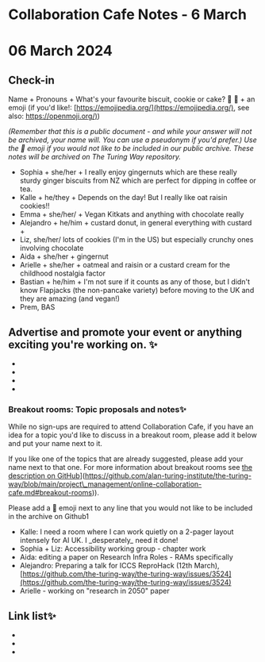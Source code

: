 # Collaboration Cafe Notes - 6 March

# 06 March 2024

## Check-in

Name + Pronouns + What's your favourite biscuit, cookie or cake? 🍪 🍰 + an emoji (if you'd like!: [https://emojipedia.org/](https://emojipedia.org/), see also: [https://openmoji.org/)](https://openmoji.org/))

*(Remember that this is a public document - and while your answer will not be archived, your name will. You can use a pseudonym if you'd prefer.) Use the 🤫 emoji if you would not like to be included in our public archive. These notes will be archived on The Turing Way repository.*

* Sophia + she/her + I really enjoy gingernuts which are these really sturdy ginger biscuits from NZ which are perfect for dipping in coffee or tea.
* Kalle + he/they + Depends on the day! But I really like oat raisin cookies!!
* Emma + she/her/ + Vegan Kitkats and anything with chocolate really
* Alejandro + he/him + custard donut, in general everything with custard + 
* Liz, she/her/ lots of cookies (I'm in the US) but especially crunchy ones involving chocolate 
* Aida + she/her + gingernut
* Arielle + she/her + oatmeal and raisin or a custard cream for the childhood nostalgia factor 
* Bastian + he/him + I'm not sure if it counts as any of those, but I didn't know Flapjacks (the non-pancake variety) before moving to the UK and they are amazing (and vegan!)
* Prem, BAS
 

## Advertise and promote your event or anything exciting you're working on. ✨ 
*  
*  
*  
*  

### Breakout rooms: Topic proposals and notes✨ 

While no sign-ups are required to attend Collaboration Cafe, if you have an idea for a topic you'd like to discuss in a breakout room, please add it below and put your name next to it. 

If you like one of the topics that are already suggested, please add your name next to that one. For more information about breakout rooms see [the description on GitHub]([https://github.com/alan-turing-institute/the-turing-way/blob/main/project\_management/online-collaboration-cafe.md#breakout-rooms)](https://github.com/alan-turing-institute/the-turing-way/blob/main/project\_management/online-collaboration-cafe.md#breakout-rooms)).

Please add a 🤫 emoji next to any line that you would not like to be included in the archive on Github1

* Kalle: I need a room where I can work quietly on a 2-pager layout intensely for AI UK. I \_desperately\_ need it done!
* Sophia + Liz: Accessibility working group - chapter work 
* Aida: editing a paper on Research Infra Roles - RAMs specifically
* Alejandro: Preparing a talk for ICCS ReproHack (12th March), [https://github.com/the-turing-way/the-turing-way/issues/3524](https://github.com/the-turing-way/the-turing-way/issues/3524)
* Arielle - working on "research in 2050" paper 

## Link list✨ 
* 
* 
*  